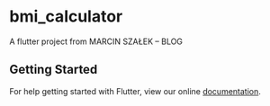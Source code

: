 # bmi_calculator

A flutter project from MARCIN SZAŁEK – BLOG

## Getting Started

For help getting started with Flutter, view our online
[documentation](https://flutter.io/).
